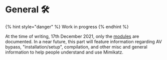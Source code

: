 # General 🛠️

{% hint style="danger" %}
Work in progress
{% endhint %}

At the time of writing, 17th December 2021, only the [modules](modules/) are documented. In a near future, this part will feature information regarding AV bypass, "installation/setup", compilation, and other misc and general information to help people understand and use Mimikatz.
